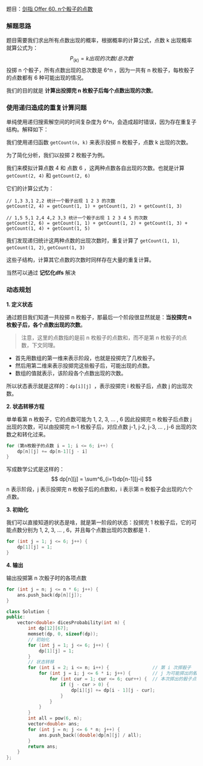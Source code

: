 题目：[剑指 Offer 60. n个骰子的点数](https://leetcode.cn/problems/nge-tou-zi-de-dian-shu-lcof/)

### 解题思路

题目需要我们求出所有点数出现的概率，根据概率的计算公式，点数 k 出现概率就算公式为：
$$
P_{(k)} = k 出现的次数 / 总次数
$$
投掷 n 个骰子，所有点数出现的总次数是 6^n ，因为一共有 n 枚骰子，每枚骰子的点数都有 6 种可能出现的情况。

我们的目的就是 **计算出投掷完 n 枚骰子后每个点数出现的次数**。

### 使用递归造成的重复计算问题

单纯使用递归搜索解空间的时间复杂度为 6^n，会造成超时错误，因为存在重复子结构。解释如下：

我们使用递归函数 `getCount(n, k)` 来表示投掷 n 枚骰子，点数 k 出现的次数。

为了简化分析，我们以投掷 2 枚骰子为例。

我们来模拟计算点数 4 和 点数 6 ，这两种点数各自出现的次数。也就是计算 `getCount(2, 4)` 和 `getCount(2, 6)`

它们的计算公式为：

```
// 1,3 3,1 2,2 统计一个骰子出现 1 2 3 的次数
getCount(2, 4) = getCount(1, 1) + getCount(1, 2) + getCount(1, 3)

// 1,5 5,1 2,4 4,2 3,3 统计一个骰子出现 1 2 3 4 5 的次数
getCount(2, 6) = getCount(1, 1) + getCount(1, 2) + getCount(1, 3) + getCount(1, 4) + getCount(1, 5) 
```

我们发现递归统计这两种点数的出现次数时，重复计算了 `getCount(1, 1)`, `getCount(1, 2)`, `getCount(1, 3)`

这些子结构，计算其它点数的次数时同样存在大量的重复计算。

当然可以通过 **记忆化dfs** 解决

### 动态规划

**1. 定义状态**

通过题目我们知道一共投掷 n 枚骰子，那最后一个阶段很显然就是：**当投掷完 n 枚骰子后，各个点数出现的次数**。

> 注意，这里的点数指的是前 n 枚骰子的点数和，而不是第 n 枚骰子的点数，下文同理。

- 首先用数组的第一维来表示阶段，也就是投掷完了几枚骰子。
- 然后用第二维来表示投掷完这些骰子后，可能出现的点数。
- 数组的值就表示，该阶段各个点数出现的次数。

所以状态表示就是这样的：`dp[i][j] `，表示投掷完 i 枚骰子后，点数 j 的出现次数。

**2. 状态转移方程**

单单看第 n 枚骰子，它的点数可能为 1, 2, 3, ... , 6 因此投掷完 n 枚骰子后点数 j 出现的次数，可以由投掷完 n-1 枚骰子后，对应点数 j-1, j-2, j-3, ... , j-6 出现的次数之和转化过来。

```c++
for (第n枚骰子的点数 i = 1; i <= 6; i++) {
    dp[n][j] += dp[n-1][j - i]
}
```

写成数学公式是这样的：
$$
dp[n][j] = \sum^6_{i=1}dp[n-1][j-i]
$$
n 表示阶段，j 表示投掷完 n 枚骰子后的点数和，i 表示第 n 枚骰子会出现的六个点数。

**3. 初始化**

我们可以直接知道的状态是啥，就是第一阶段的状态：投掷完 1 枚骰子后，它的可能点数分别为 1, 2, 3, ... , 6，并且每个点数出现的次数都是 1 .

```c++
for (int j = 1; j <= 6; j++) {
    dp[1][j] = 1;
}
```

**4. 输出**

输出投掷第 n 次骰子时的各项点数

```c++
for (int j = n; j <= n * 6; j++) {
    ans.push_back(dp[n][j]);
}
```

```c++
class Solution {
public:
    vector<double> dicesProbability(int n) {
        int dp[12][67];
        memset(dp, 0, sizeof(dp));
        // 初始化
        for (int j = 1; j <= 6; j++) {
            dp[1][j] = 1;
        }
        // 状态转移
        for (int i = 2; i <= n; i++) {                // 第 i 次掷骰子
            for (int j = i; j <= 6 * i; j++) {        // j 为可能掷出的骰子的点数和
                for (int cur = 1; cur <= 6; cur++) {  // 本次掷出的骰子点数
                    if (j - cur > 0) {
                        dp[i][j] += dp[i - 1][j - cur];
                    }
                }
            }
        }
        int all = pow(6, n);
        vector<double> ans;
        for (int j = n; j <= 6 * n; j++) {
            ans.push_back((double)dp[n][j] / all);
        }
        return ans;
    }
};
```



